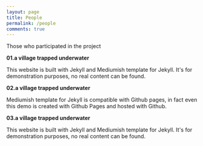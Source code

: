 ```yaml
---
layout: page
title: People
permalink: /people
comments: true
---
```


<div class="justify-content-between">
<p>Those who participated in the project</p>
    <div class="row">
        <div class="col-12 col-md-12 col-lg-6 pr-lg-0 mb-20px people_box">
            <div class="people_img">
                <img class="" src="{{site.baseurl}}/assets/images/people01.jpg" alt="" />
            </div>
            <div class="people_txt">
                <b>01.a village trapped underwater</b>
                <p>This website is built with Jekyll and Mediumish template for Jekyll. It's for demonstration purposes, no real content can be found. </p>
            </div>
        </div>
        <div class="col-12 col-md-12 col-lg-6 pr-lg-0 mb-20px people_box">
            <div class="people_img">
                <img class="" src="{{site.baseurl}}/assets/images/people02.jpg" alt="" />
            </div>
            <div class="people_txt">
                <b>02.a village trapped underwater</b>
                <p> Mediumish template for Jekyll is compatible with Github pages, in fact even this demo is created with Github Pages and hosted with Github.</p>
            </div>
        </div>
        <div class="col-12 col-md-12 col-lg-6 pr-lg-0 mb-20px people_box">
            <div class="people_img">
                <img class="" src="{{site.baseurl}}/assets/images/people03.jpg" alt="" />
            </div>
            <div class="people_txt">
                <b>03.a village trapped underwater</b>
                <p>This website is built with Jekyll and Mediumish template for Jekyll. It's for demonstration purposes, no real content can be found.</p>
            </div>
        </div>
    </div>
</div>
